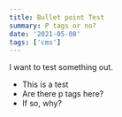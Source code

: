 ```yaml
---
title: Bullet point Test
summary: P tags or no?
date: '2021-05-08'
tags: ['cms']
---
```


I want to test something out.

* This is a test
* Are there p tags here?
* If so, why?
